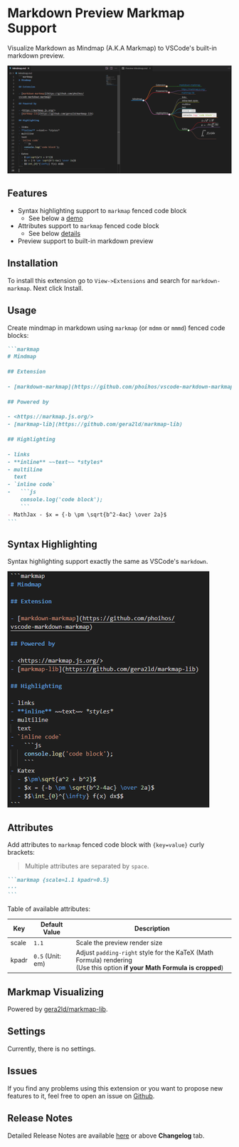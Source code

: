 # Markdown Preview Markmap Support

Visualize Markdown as Mindmap (A.K.A Markmap) to VSCode's built-in markdown preview.

![Demo 1](./images/readme/demo1.png)

## Features

- Syntax highlighting support to `markmap` fenced code block
    - See below a [demo](#syntax-highlighting)
- Attributes support to `markmap` fenced code block
    - See below [details](#attributes)
- Preview support to built-in markdown preview

## Installation

To install this extension go to `View->Extensions` and search for `markdown-markmap`. Next click Install.

## Usage

Create mindmap in markdown using `markmap` (or `mdmm` or `mmmd`) fenced code blocks:

~~~markdown
```markmap
# Mindmap

## Extension

- [markdown-markmap](https://github.com/phoihos/vscode-markdown-markmap)

## Powered by

- <https://markmap.js.org/>
- [markmap-lib](https://github.com/gera2ld/markmap-lib)

## Highlighting

- links
- **inline** ~~text~~ *styles*
- multiline
  text
- `inline code`
-   ```js
    console.log('code block');
    ```
- MathJax - $x = {-b \pm \sqrt{b^2-4ac} \over 2a}$
```
~~~

## Syntax Highlighting

Syntax highlighting support exactly the same as VSCode's `markdown`.

![Demo 2](./images/readme/demo2.png)

## Attributes

Add attributes to `markmap` fenced code block with `{key=value}` curly brackets:
> Multiple attributes are separated by `space`.

~~~markdown
```markmap {scale=1.1 kpadr=0.5}
···
```
~~~

Table of available attributes:

| Key   | Default Value    | Description                                                                                               |
| ----- | ---------------- | --------------------------------------------------------------------------------------------------------- |
| scale | `1.1`            | Scale the preview render size                                                                             |
| kpadr | `0.5` (Unit: em) | Adjust `padding-right` style for the KaTeX (Math Formula) rendering<br>(Use this option **if your Math Formula is cropped**) |

## Markmap Visualizing

Powered by [gera2ld/markmap-lib](https://github.com/gera2ld/markmap/tree/master/packages/markmap-lib).

## Settings

Currently, there is no settings.

## Issues

If you find any problems using this extension or you want to propose new features to it, feel free to open an issue on [Github](https://github.com/phoihos/vscode-markdown-markmap/issues).

## Release Notes

Detailed Release Notes are available [here](https://github.com/phoihos/vscode-markdown-markmap/blob/master/CHANGELOG.md) or above **Changelog** tab.
